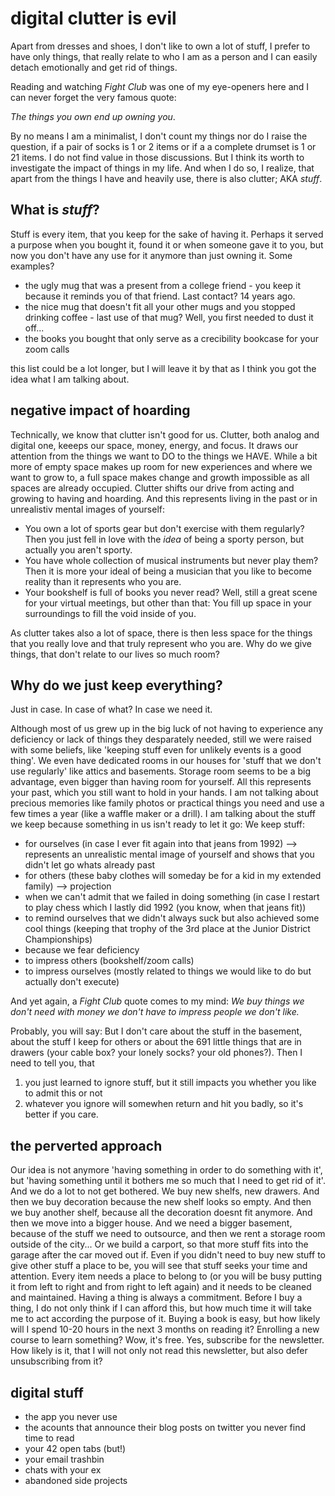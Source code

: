 # digital clutter is evil

Apart from dresses and shoes, I don't like to own a lot of stuff, I prefer to have only things, that really relate to who I am as a person and I can easily detach emotionally and get rid of things. 

Reading and watching *Fight Club*  was one of my eye-openers here and I can never forget the very famous quote: 

*The things you own end up owning you*. 

By no means I am a minimalist, I don't count my things nor do I raise the question, if a pair of socks is 1 or 2 items or if a a complete drumset is 1 or 21 items. I do not find value in those discussions. But I think its worth to investigate the impact of things in my life. And when I do so, I realize, that apart from the things I have and heavily use, there is also clutter; AKA *stuff*. 

## What is *stuff*? 

Stuff is every item, that you keep for the sake of having it. Perhaps it served a purpose when you bought it, found it or when someone gave it to you, but now you don't have any use for it anymore than just owning it. Some examples? 

- the ugly mug that was a present from a college friend - you keep it because it reminds you of that friend. Last contact? 14 years ago. 
- the nice mug that doesn't fit all your other mugs and you stopped drinking coffee - last use of that mug? Well, you first needed to dust it off...
- the books you bought that only serve as a crecibility bookcase for your zoom calls 

this list could be a lot longer, but I will leave it by that as I think you got the idea what I am talking about. 

## negative impact of hoarding

Technically, we know that clutter isn't good for us. Clutter, both analog and digital one, keeeps our space, money, energy, and focus. It draws our attention from the things we want to DO to the things we HAVE. While a bit more of empty space makes up room for new experiences and where we want to grow to, a full space makes change and growth impossible as all spaces are already occupied. Clutter shifts our drive from acting and growing to having and hoarding. And this represents living in the past or in unrealistiv mental images of yourself: 

- You own a lot of sports gear but don't exercise with them regularly? Then you just fell in love with the *idea* of being a sporty person, but actually you aren't sporty. 
- You have  whole collection of musical instruments but never play them? Then it is more your ideal of being a musician that you like to become reality than it represents who you are. 
- Your bookshelf is full of books you never read? Well, still a great scene for your virtual meetings, but other than that: You fill up space in your surroundings to fill the void inside of you. 

As clutter takes also a lot of space, there is then less space for the things that you really love and that truly represent who you are. Why do we give things, that don't relate to our lives so much room? 

## Why do we just keep everything? 

Just in case. In case of what? In case we need it. 

Although most of us grew up in the big luck of not having to experience any deficiency or lack of things they desparately needed, still we were raised with some beliefs, like 'keeping stuff even for unlikely events is a good thing'. We even have dedicated rooms in our houses for 'stuff that we don't use regularly' like attics and basements. Storage room seems to be a big advantage, even bigger than having room for yourself. All this represents your past, which you still want to hold in your hands. I am not talking about precious memories like family photos or practical things you need and use a few times a year (like a waffle maker or a drill). I am talking about the stuff we keep because something in us isn't ready to let it go: We keep stuff: 

- for ourselves (in case I ever fit again into that jeans from 1992) --> represents an unrealistic mental image of yourself and shows that you didn't let go whats already past
- for others (these baby clothes will someday be for a kid in my extended family) --> projection
- when we can't admit that we failed in doing something (in case I restart to play chess which I lastly did 1992 (you know, when that jeans fit))
- to remind ourselves that we didn't always suck but also achieved some cool things (keeping that trophy of the 3rd place at the Junior District Championships)
- because we fear deficiency
- to impress others  (bookshelf/zoom calls) 
- to impress ourselves (mostly related to things we would like to do but actually don't execute)

And yet again, a *Fight Club* quote comes to my mind: *We buy things we don't need with money we don't have to impress people we don't like.*

Probably, you will say: But I don't care about the stuff in the basement, about the stuff I keep for others or about the 691 little things that are in drawers (your cable box? your lonely socks? your old phones?). Then I need to tell you, that 

1. you just learned to ignore stuff, but it still impacts you whether you like to admit this or not
2. whatever you ignore will somewhen return and hit you badly, so it's better if you care. 

## the perverted approach

Our idea is not anymore 'having something in order to do something with it', but 'having something until it bothers me so much that I need to get rid of it'. And we do a lot to not get bothered. We buy new shelfs, new drawers. And then we buy decoration because the new shelf looks so empty. And then we buy another shelf, because all the decoration doesnt fit anymore. And then we move into a bigger house. And we need a bigger basement, because of the stuff we need to outsource, and then we rent a storage room outside of the city... Or we build a carport, so that more stuff fits into the garage after the car moved out if. Even if you didn't need to buy new stuff to give other stuff a place to be, you will see that stuff seeks your time and attention. Every item needs a place to belong to (or you will be busy putting it from left to right and from right to left again) and it needs to be cleaned and maintained. Having a thing is always a commitment. Before I buy a thing, I do not only think if I can afford this, but how much time it will take me to act according the purpose of it. Buying a book is easy, but how likely will I spend 10-20 hours in the next 3 months on reading it? Enrolling a new course to learn something? Wow, it's free. Yes, subscribe for the newsletter. How likely is it, that I will not only not read this newsletter, but also defer unsubscribing from it? 

## digital stuff

- the app you never use
- the acounts that announce their blog posts on twitter you never find time to read
- your 42 open tabs (but!)
- your email trashbin
- chats with your ex
- abandoned side projects
